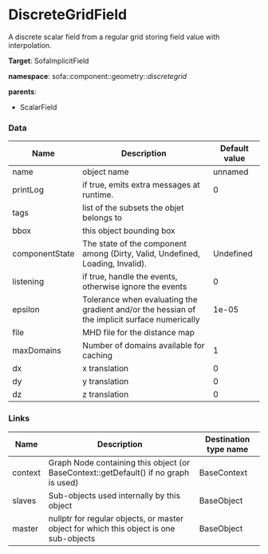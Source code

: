 <!-- generate_doc -->
# DiscreteGridField

A discrete scalar field from a regular grid storing field value with interpolation.


__Target__: SofaImplicitField

__namespace__: sofa::component::geometry::_discretegrid_

__parents__:

- ScalarField

### Data

<table>
    <thead>
        <tr>
            <th>Name</th>
            <th>Description</th>
            <th>Default value</th>
        </tr>
    </thead>
    <tbody>
	<tr>
		<td>name</td>
		<td>
object name
		</td>
		<td>unnamed</td>
	</tr>
	<tr>
		<td>printLog</td>
		<td>
if true, emits extra messages at runtime.
		</td>
		<td>0</td>
	</tr>
	<tr>
		<td>tags</td>
		<td>
list of the subsets the objet belongs to
		</td>
		<td></td>
	</tr>
	<tr>
		<td>bbox</td>
		<td>
this object bounding box
		</td>
		<td></td>
	</tr>
	<tr>
		<td>componentState</td>
		<td>
The state of the component among (Dirty, Valid, Undefined, Loading, Invalid).
		</td>
		<td>Undefined</td>
	</tr>
	<tr>
		<td>listening</td>
		<td>
if true, handle the events, otherwise ignore the events
		</td>
		<td>0</td>
	</tr>
	<tr>
		<td>epsilon</td>
		<td>
Tolerance when evaluating the gradient and/or the hessian of the implicit surface numerically
		</td>
		<td>1e-05</td>
	</tr>
	<tr>
		<td>file</td>
		<td>
MHD file for the distance map
		</td>
		<td></td>
	</tr>
	<tr>
		<td>maxDomains</td>
		<td>
Number of domains available for caching
		</td>
		<td>1</td>
	</tr>
	<tr>
		<td>dx</td>
		<td>
x translation
		</td>
		<td>0</td>
	</tr>
	<tr>
		<td>dy</td>
		<td>
y translation
		</td>
		<td>0</td>
	</tr>
	<tr>
		<td>dz</td>
		<td>
z translation
		</td>
		<td>0</td>
	</tr>

</tbody>
</table>

### Links


| Name | Description | Destination type name |
| ---- | ----------- | --------------------- |
|context|Graph Node containing this object (or BaseContext::getDefault() if no graph is used)|BaseContext|
|slaves|Sub-objects used internally by this object|BaseObject|
|master|nullptr for regular objects, or master object for which this object is one sub-objects|BaseObject|

